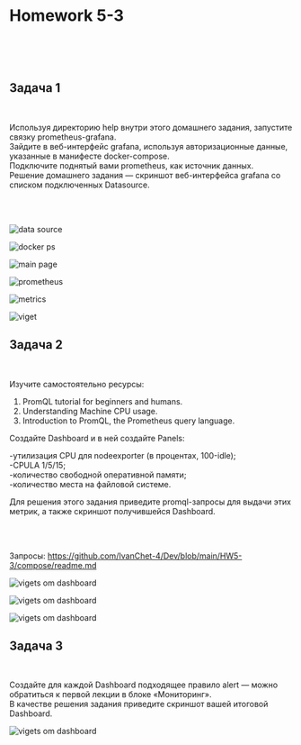<h1>Homework 5-3 </h1> <br>
<br>
<br>
<h2>Задача 1</h2><br>

Используя директорию help внутри этого домашнего задания, запустите связку prometheus-grafana.  <br>
Зайдите в веб-интерфейс grafana, используя авторизационные данные, указанные в манифесте docker-compose.  <br>
Подключите поднятый вами prometheus, как источник данных.  <br>
Решение домашнего задания — скриншот веб-интерфейса grafana со списком подключенных Datasource.  <br>
    
 <br><br>

![data source](https://github.com/IvanChet-4/Dev/blob/main/images/Homework%205-3/1.png)

![docker ps](https://github.com/IvanChet-4/Dev/blob/main/images/Homework%205-3/0_0.png)

![main page](https://github.com/IvanChet-4/Dev/blob/main/images/Homework%205-3/0.png)

![prometheus](https://github.com/IvanChet-4/Dev/blob/main/images/Homework%205-3/2.png)

![metrics](https://github.com/IvanChet-4/Dev/blob/main/images/Homework%205-3/3.png)

![viget](https://github.com/IvanChet-4/Dev/blob/main/images/Homework%205-3/4.png)



<h2>Задача 2</h2><br>

Изучите самостоятельно ресурсы:  <br>

1. PromQL tutorial for beginners and humans.  <br>
2. Understanding Machine CPU usage.  <br>
3. Introduction to PromQL, the Prometheus query language.  <br>

Создайте Dashboard и в ней создайте Panels:  <br>

-утилизация CPU для nodeexporter (в процентах, 100-idle);  <br>
-CPULA 1/5/15;  <br>
-количество свободной оперативной памяти;  <br>
-количество места на файловой системе.  <br>

Для решения этого задания приведите promql-запросы для выдачи этих метрик, а также скриншот получившейся Dashboard.  <br>

 <br><br>

Запросы:  https://github.com/IvanChet-4/Dev/blob/main/HW5-3/compose/readme.md

![vigets om dashboard](https://github.com/IvanChet-4/Dev/blob/main/images/Homework%205-3/5.png)

![vigets om dashboard](https://github.com/IvanChet-4/Dev/blob/main/images/Homework%205-3/6.png)

![vigets om dashboard](https://github.com/IvanChet-4/Dev/blob/main/images/Homework%205-3/7.png)


<h2>Задача 3</h2><br>


Создайте для каждой Dashboard подходящее правило alert — можно обратиться к первой лекции в блоке «Мониторинг».  <br>
В качестве решения задания приведите скриншот вашей итоговой Dashboard.  <br>

![vigets om dashboard](https://github.com/IvanChet-4/Dev/blob/main/images/Homework%205-3/8.png)
